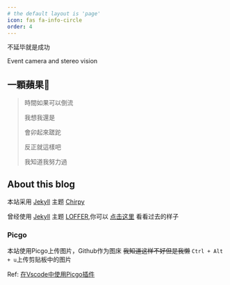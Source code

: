 ```yaml
---
# the default layout is 'page'
icon: fas fa-info-circle
order: 4
---
```

不延毕就是成功

Event camera and stereo vision

## 一顆蘋果🍎

> 時間如果可以倒流
>
> 我想我還是
>
> 會卯起來蹉跎
>
> 反正就這樣吧
>
> 我知道我努力過

## About this blog

本站采用 [Jekyll](https://jekyllrb.com/) 主题 [Chirpy](https://github.com/cotes2020/jekyll-theme-chirpy)  

曾经使用 [Jekyll](https://jekyllrb.com/) 主题 [LOFFER](https://fromendworld.github.io/LOFFER/),你可以 [点击这里](https://2c984r83y.github.io/first_blog/) 看看过去的样子

### Picgo

本站使用Picgo上传图片，Github作为图床 ~~我知道这样不好但是我懒~~
`Ctrl + Alt + u`上传剪贴板中的图片

Ref: [在Vscode中使用Picgo插件](https://picgo.github.io/PicGo-Doc/zh/guide/config.html#github%E5%9B%BE%E5%BA%8A)
